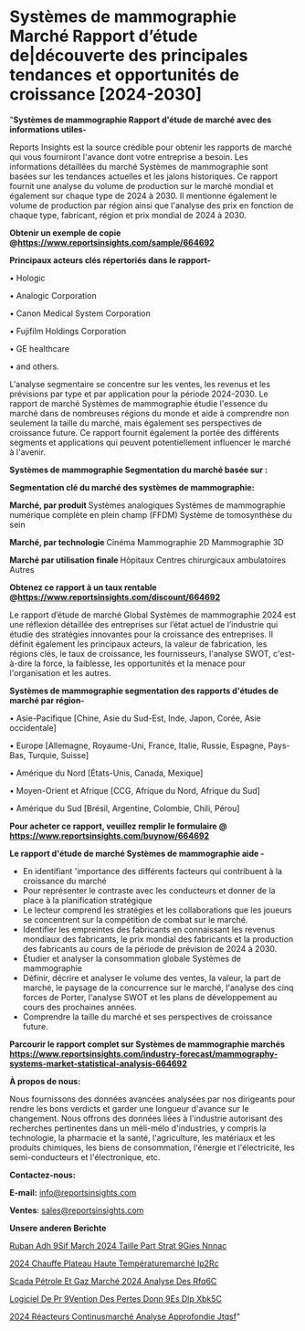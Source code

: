 # Systèmes de mammographie Marché Rapport d’étude de|découverte des principales tendances et opportunités de croissance [2024-2030]

"<strong>Systèmes de mammographie Rapport d'étude de marché avec des informations utiles-</strong>

Reports Insights est la source crédible pour obtenir les rapports de marché qui vous fourniront l'avance dont votre entreprise a besoin. Les informations détaillées du marché Systèmes de mammographie sont basées sur les tendances actuelles et les jalons historiques. Ce rapport fournit une analyse du volume de production sur le marché mondial et également sur chaque type de 2024 à 2030. Il mentionne également le volume de production par région ainsi que l'analyse des prix en fonction de chaque type, fabricant, région et prix mondial de 2024 à 2030.

<strong><b>Obtenir un exemple de copie @</b></strong><a href=https://www.reportsinsights.com/sample/664692><strong><b>https://www.reportsinsights.com/sample/664692</b></strong></a>

<b>Principaux acteurs clés répertoriés dans le rapport-</b>

<b> </b>• Hologic

• Analogic Corporation

• Canon Medical System Corporation

• Fujifilm Holdings Corporation

• GE healthcare

• and others.

L'analyse segmentaire se concentre sur les ventes, les revenus et les prévisions par type et par application pour la période 2024-2030. Le rapport de marché Systèmes de mammographie étudie l'essence du marché dans de nombreuses régions du monde et aide à comprendre non seulement la taille du marché, mais également ses perspectives de croissance future. Ce rapport fournit également la portée des différents segments et applications qui peuvent potentiellement influencer le marché à l'avenir.

<strong>Systèmes de mammographie Segmentation du marché basée sur :</strong>

<strong> Segmentation clé du marché des systèmes de mammographie: </strong>

<strong> Marché, par produit </strong>
Systèmes analogiques
Systèmes de mammographie numérique complète en plein champ (FFDM)
Système de tomosynthèse du sein

<strong> Marché, par technologie </strong>
Cinéma
Mammographie 2D
Mammographie 3D

<strong> Marché par utilisation finale </strong>
Hôpitaux
Centres chirurgicaux ambulatoires
Autres

<strong><b>Obtenez ce rapport à un taux rentable @</b></strong><a href=https://www.reportsinsights.com/discount/664692><strong><b>https://www.reportsinsights.com/discount/664692</b></strong></a>

Le rapport d’étude de marché Global Systèmes de mammographie 2024 est une réflexion détaillée des entreprises sur l’état actuel de l’industrie qui étudie des stratégies innovantes pour la croissance des entreprises. Il définit également les principaux acteurs, la valeur de fabrication, les régions clés, le taux de croissance, les fournisseurs, l'analyse SWOT, c'est-à-dire la force, la faiblesse, les opportunités et la menace pour l'organisation et les autres.

<strong>Systèmes de mammographie segmentation des rapports d'études de marché par région-</strong>

• Asie-Pacifique [Chine, Asie du Sud-Est, Inde, Japon, Corée, Asie occidentale]

• Europe [Allemagne, Royaume-Uni, France, Italie, Russie, Espagne, Pays-Bas, Turquie, Suisse]

• Amérique du Nord [États-Unis, Canada, Mexique]

• Moyen-Orient et Afrique [CCG, Afrique du Nord, Afrique du Sud]

• Amérique du Sud [Brésil, Argentine, Colombie, Chili, Pérou]

<strong>Pour acheter ce rapport, veuillez remplir le formulaire @   <a href=https://www.reportsinsights.com/buynow/664692>https://www.reportsinsights.com/buynow/664692</a></strong>

<strong>Le rapport d'étude de marché Systèmes de mammographie aide -</strong>
<ul>
  <li>En identifiant 'importance des différents facteurs qui contribuent à la croissance du marché</li>
  <li>Pour représenter le contraste avec les conducteurs et donner de la place à la planification stratégique</li>
  <li>Le lecteur comprend les stratégies et les collaborations que les joueurs se concentrent sur la compétition de combat sur le marché.</li>
  <li>Identifier les empreintes des fabricants en connaissant les revenus mondiaux des fabricants, le prix mondial des fabricants et la production des fabricants au cours de la période de prévision de 2024 à 2030.</li>
  <li>Étudier et analyser la consommation globale Systèmes de mammographie</li>
  <li>Définir, décrire et analyser le volume des ventes, la valeur, la part de marché, le paysage de la concurrence sur le marché, l'analyse des cinq forces de Porter, l'analyse SWOT et les plans de développement au cours des prochaines années.</li>
  <li>Comprendre la taille du marché et ses perspectives de croissance future.</li>
</ul>

<strong>Parcourir le rapport complet sur Systèmes de mammographie marchés <a href=https://www.reportsinsights.com/industry-forecast/mammography-systems-market-statistical-analysis-664692>https://www.reportsinsights.com/industry-forecast/mammography-systems-market-statistical-analysis-664692</a></strong>

<strong>À propos de nous:</strong>

Nous fournissons des données avancées analysées par nos dirigeants pour rendre les bons verdicts et garder une longueur d'avance sur le changement. Nous offrons des données liées à l'industrie autorisant des recherches pertinentes dans un méli-mélo d'industries, y compris la technologie, la pharmacie et la santé, l'agriculture, les matériaux et les produits chimiques, les biens de consommation, l'énergie et l'électricité, les semi-conducteurs et l'électronique, etc.

<strong>Contactez-nous:</strong>

<strong>E-mail:</strong> <a href=mailto:info@reportsinsights.com>info@reportsinsights.com</a>

<strong>Ventes</strong>: <a href=mailto:sales@reportsinsights.com>sales@reportsinsights.com</a>

<strong>Unsere anderen Berichte</strong>

<a href=https://www.linkedin.com/pulse/ruban-adh%C3%A9sif-march%C3%A9-2024-taille-part-strat%C3%A9gies-nnnac/>Ruban Adh 9Sif March 2024 Taille Part Strat 9Gies Nnnac</a>

<a href=https://www.linkedin.com/pulse/2024-chauffe-plateau-haute-températuremarché-ip2rc/>2024 Chauffe Plateau Haute Températuremarché Ip2Rc</a>

<a href=https://www.linkedin.com/pulse/scada-pétrole-et-gaz-marché-2024-analyse-des-rfq6c/>Scada Pétrole Et Gaz Marché 2024 Analyse Des Rfq6C</a>

<a href=https://www.linkedin.com/pulse/logiciel-de-pr%C3%A9vention-des-pertes-donn%C3%A9es-dlp-xbk5c/>Logiciel De Pr 9Vention Des Pertes Donn 9Es Dlp Xbk5C</a>

<a href=https://www.linkedin.com/pulse/2024-réacteurs-continusmarché-analyse-approfondie-jtqsf/>2024 Réacteurs Continusmarché Analyse Approfondie Jtqsf</a>"
